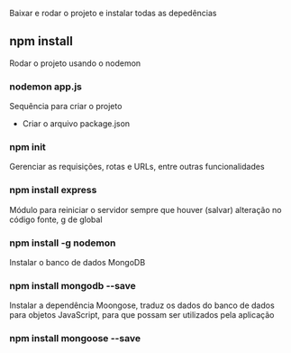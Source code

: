 Baixar e rodar o projeto e instalar todas as depedências
## npm install

Rodar o projeto usando o nodemon
### nodemon app.js

Sequência para criar o projeto
- Criar o arquivo package.json
### npm init

Gerenciar as requisições, rotas e URLs, entre outras funcionalidades
### npm install express

Módulo para reiniciar o servidor sempre que houver (salvar) alteração no código fonte, g de global
### npm install -g nodemon

Instalar o banco de dados MongoDB
### npm install mongodb --save

Instalar a dependência Moongose, traduz os dados do banco de dados para objetos JavaScript, para que possam
ser utilizados pela aplicação
### npm install mongoose --save
